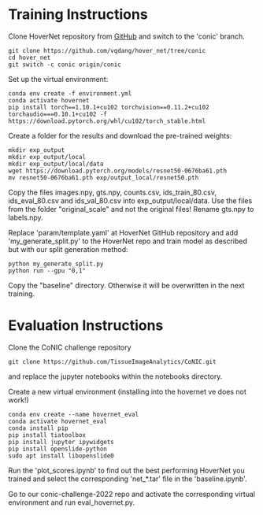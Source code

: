 # Training Instructions

Clone HoverNet repository from [GitHub](https://github.com/vqdang/hover_net/tree/conic) and switch to the 'conic' branch.
```
git clone https://github.com/vqdang/hover_net/tree/conic
cd hover_net
git switch -c conic origin/conic
```
Set up the virtual environment:
```
conda env create -f environment.yml
conda activate hovernet
pip install torch==1.10.1+cu102 torchvision==0.11.2+cu102 torchaudio===0.10.1+cu102 -f https://download.pytorch.org/whl/cu102/torch_stable.html
```
Create a folder for the results and download the pre-trained weights:
```
mkdir exp_output
mkdir exp_output/local
mkdir exp_output/local/data
wget https://download.pytorch.org/models/resnet50-0676ba61.pth
mv resnet50-0676ba61.pth exp/output_local/resnet50.pth
```
Copy the files images.npy, gts.npy, counts.csv, ids_train_80.csv, ids_eval_80.csv and ids_val_80.csv into exp_output/local/data. Use the files from the folder "original_scale" and not the original files! Rename gts.npy to labels.npy.

Replace 'param/template.yaml' at HoverNet GitHub repository and add 'my_generate_split.py' to the HoverNet repo and train model as described but with our split generation method:
```
python my_generate_split.py
python run --gpu "0,1"
```
Copy the "baseline" directory. Otherwise it will be overwritten in the next training.

# Evaluation Instructions
Clone the CoNIC challenge repository 
```
git clone https://github.com/TissueImageAnalytics/CoNIC.git
```
and replace the jupyter notebooks within the notebooks directory.

Create a new virtual environment (installing into the hovernet ve does not work!)
```
conda env create --name hovernet_eval
conda activate hovernet_eval
conda install pip
pip install tiatoolbox
pip install jupyter ipywidgets
pip install openslide-python
sudo apt install libopenslide0
```
Run the 'plot_scores.ipynb' to find out the best performing HoverNet you trained and select the corresponding 'net_*.tar' file in the 'baseline.ipynb'.

Go to our conic-challenge-2022 repo and activate the corresponding virtual environment and run eval_hovernet.py.